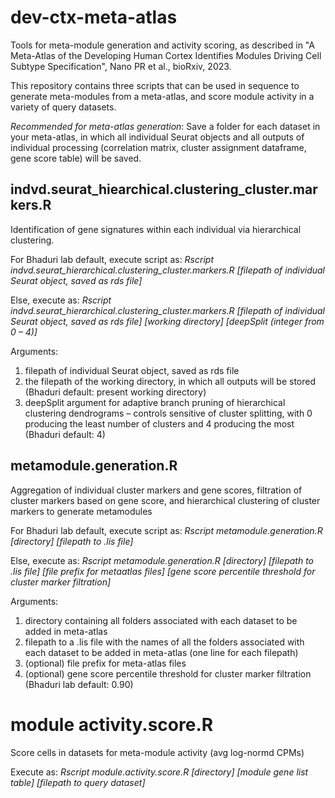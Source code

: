# dev-ctx-meta-atlas

Tools for meta-module generation and activity scoring, as described in "A Meta-Atlas of the Developing Human Cortex Identifies Modules Driving Cell Subtype Specification", Nano PR et al., bioRxiv, 2023.

This repository contains three scripts that can be used in sequence to generate meta-modules from a meta-atlas, and score module activity in a variety of query datasets.

*Recommended for meta-atlas generation*: Save a folder for each dataset in your meta-atlas, in which all individual Seurat objects and all outputs of individual processing (correlation matrix, cluster assignment dataframe, gene score table) will be saved.

## indvd.seurat_hiearchical.clustering_cluster.markers.R
Identification of gene signatures within each individual via hierarchical clustering.

For Bhaduri lab default, execute script as:
*Rscript indvd.seurat_hierarchical.clustering_cluster.markers.R [filepath of individual Seurat object, saved as rds file]*

Else, execute as: 
*Rscript indvd.seurat_hierarchical.clustering_cluster.markers.R [filepath of individual Seurat object, saved as rds file] [working directory] [deepSplit (integer from 0 – 4)]*

Arguments: 
1. filepath of individual Seurat object, saved as rds file 
2. the filepath of the working directory, in which all outputs will be stored (Bhaduri default: present working directory) 
3. deepSplit argument for adaptive branch pruning of hierarchical clustering dendrograms – controls sensitive of cluster splitting, with 0 producing the least number of clusters and 4 producing the most (Bhaduri default: 4)

## metamodule.generation.R
Aggregation of individual cluster markers and gene scores, filtration of cluster markers based on gene score, and hierarchical clustering of cluster markers to generate metamodules

For Bhaduri lab default, execute script as:
*Rscript metamodule.generation.R [directory] [filepath to .lis file]*

Else, execute as:
*Rscript metamodule.generation.R [directory] [filepath to .lis file] [file prefix for metaatlas files] [gene score percentile threshold for cluster marker filtration]*

Arguments: 
1. directory containing all folders associated with each dataset to be added in meta-atlas
2. filepath to a .lis file with the names of all the folders associated with each dataset to be added in meta-atlas (one line for each filepath)
3. (optional) file prefix for meta-atlas files
4. (optional) gene score percentile threshold for cluster marker filtration (Bhaduri lab default: 0.90)

# module activity.score.R
Score cells in datasets for meta-module activity (avg log-normd CPMs)

Execute as:
*Rscript module.activity.score.R [directory] [module gene list table] [filepath to query dataset]* 



